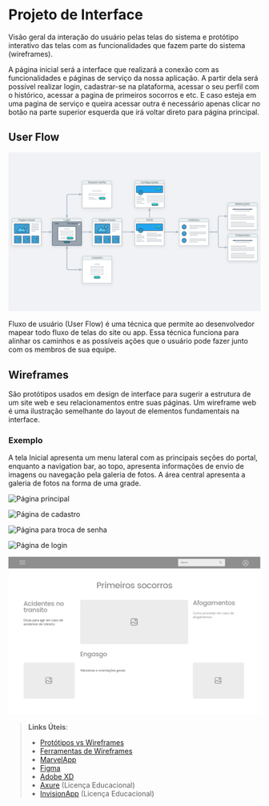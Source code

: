 
# Projeto de Interface

Visão geral da interação do usuário pelas telas do sistema e protótipo interativo das telas com as funcionalidades que fazem parte do sistema (wireframes).

A página inicial será a interface que realizará a conexão com as funcionalidades e páginas de serviço da nossa aplicação. A partir dela será possível realizar login, cadastrar-se na plataforma, acessar o seu perfil com o histórico,  acessar a pagina de primeiros socorros e etc. E caso esteja em uma pagina de serviço e queira acessar outra é necessário apenas clicar  no botão na parte superior esquerda que irá voltar direto para página principal.

## User Flow

![Exemplo de UserFlow](img/userflow2.jpg)

Fluxo de usuário (User Flow) é uma técnica que permite ao desenvolvedor mapear todo fluxo de telas do site ou app. Essa técnica funciona para alinhar os caminhos e as possíveis ações que o usuário pode fazer junto com os membros de sua equipe.


## Wireframes

São protótipos usados em design de interface para sugerir a estrutura de um site web e seu relacionamentos entre suas páginas. Um wireframe web é uma ilustração semelhante do layout de elementos fundamentais na interface.

### Exemplo

A tela Inicial apresenta um menu lateral com as principais seções do portal, enquanto a navigation bar, ao topo, apresenta informações de envio de imagens ou navegação pela galeria de fotos. A área central apresenta a galeria de fotos na forma de uma grade.

![Página principal](img/pgprincipal.png)












![Página de cadastro](img/pgcadastro.png)












![Página para troca de senha](img/pgesquecesenha.png)

![Página de login](img/pglogin.png)

![Página de primeiros socorros](img/pgsocorros.jpg)

 
> **Links Úteis**:
> - [Protótipos vs Wireframes](https://www.nngroup.com/videos/prototypes-vs-wireframes-ux-projects/)
> - [Ferramentas de Wireframes](https://rockcontent.com/blog/wireframes/)
> - [MarvelApp](https://marvelapp.com/developers/documentation/tutorials/)
> - [Figma](https://www.figma.com/)
> - [Adobe XD](https://www.adobe.com/br/products/xd.html#scroll)
> - [Axure](https://www.axure.com/edu) (Licença Educacional)
> - [InvisionApp](https://www.invisionapp.com/) (Licença Educacional)
